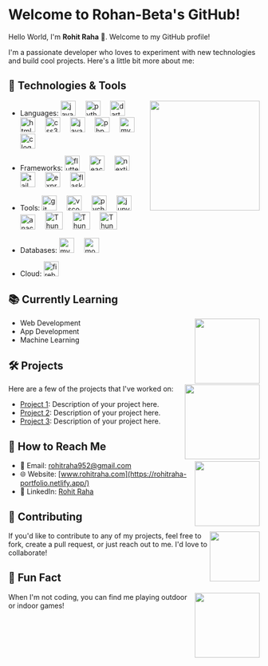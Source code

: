 # Welcome to Rohan-Beta's GitHub!

Hello World, I'm **Rohit Raha** 👋. Welcome to my GitHub profile!

I'm a passionate developer who loves to experiment with new technologies and build cool projects. Here's a little bit more about me:

## 🚀 Technologies & Tools

<img align="right" height="220" src="https://media2.giphy.com/media/v1.Y2lkPTc5MGI3NjExYmRla2VyNDRva2w5dTQ2MmZjZnljbnBvcDN6OGczMmNrdWxtenZtYiZlcD12MV9pbnRlcm5hbF9naWZfYnlfaWQmY3Q9Zw/51AhgeKNAamtcmcpGx/giphy.gif"  />

- Languages:
  <img src="https://cdn.jsdelivr.net/gh/devicons/devicon/icons/java/java-original.svg" height="30" alt="java logo"  />
  <img width="12" />
  <img src="https://cdn.jsdelivr.net/gh/devicons/devicon/icons/python/python-original.svg" height="30" alt="python logo"  />
  <img width="12" />
  <img src="https://cdn.jsdelivr.net/gh/devicons/devicon/icons/dart/dart-original.svg" height="30" alt="dart logo"  />
  <img width="12" />
  <img src="https://cdn.jsdelivr.net/gh/devicons/devicon/icons/html5/html5-original.svg" height="30" alt="html5 logo"  />
  <img width="12" />
  <img src="https://cdn.jsdelivr.net/gh/devicons/devicon/icons/css3/css3-original.svg" height="30" alt="css3 logo"  />
  <img width="12" />
  <img src="https://cdn.jsdelivr.net/gh/devicons/devicon/icons/javascript/javascript-original.svg" height="30" alt="javascript logo"  />
  <img width="12" />
  <img src="https://cdn.jsdelivr.net/gh/devicons/devicon/icons/php/php-original.svg" height="30" alt="php logo"  />
  <img width="12" />
  <img src="https://cdn.jsdelivr.net/gh/devicons/devicon/icons/mysql/mysql-original.svg" height="30" alt="mysql logo"  />
  <img width="12" />
  <img src="https://cdn.jsdelivr.net/gh/devicons/devicon/icons/c/c-original.svg" height="30" alt="c logo"  />

- Frameworks:
  <img src="https://cdn.jsdelivr.net/gh/devicons/devicon/icons/flutter/flutter-original.svg" height="30" alt="flutter logo"  />
  <img width="12" />
  <img src="https://cdn.jsdelivr.net/gh/devicons/devicon/icons/react/react-original.svg" height="30" alt="react logo"  />
  <img width="12" />
  <img src="https://cdn.jsdelivr.net/gh/devicons/devicon/icons/nextjs/nextjs-original.svg" height="30" alt="nextjs logo"  />
  <img width="12" />
  <img src="https://cdn.simpleicons.org/tailwindcss/06B6D4" height="30" alt="tailwindcss logo"  />
  <img width="12" />
  <img src="https://skillicons.dev/icons?i=express" height="30" alt="express logo"  />
  <img width="12" />
  <img src="https://skillicons.dev/icons?i=flask" height="30" alt="flask logo"  />
  
- Tools: 
  <img src="https://cdn.jsdelivr.net/gh/devicons/devicon/icons/git/git-original.svg" height="30" alt="git logo"  />
  <img width="12" />
  <img src="https://cdn.jsdelivr.net/gh/devicons/devicon/icons/vscode/vscode-original.svg" height="30" alt="vscode logo"  />
  <img width="12" />
  <img src="https://cdn.jsdelivr.net/gh/devicons/devicon/icons/pycharm/pycharm-original.svg" height="30" alt="pycharm logo"  />
  <img width="12" />
  <img src="https://cdn.jsdelivr.net/gh/devicons/devicon/icons/jupyter/jupyter-original.svg" height="30" alt="jupyter logo"  />
  <img width="12" />
  <img src="https://cdn.simpleicons.org/anaconda/44A833" height="30" alt="anaconda logo"  />
  <img width="12" />
  <img src="https://www.katk.dev/static/86f2f48b9b0dd900b4892f49f4bbab81/e4f06/logo.png" height="35" alt="Thunder Client logo"  />
  <img width="12" />
  <img src="https://encrypted-tbn0.gstatic.com/images?q=tbn:ANd9GcQL_J5GGLnWrSqwYzOs_BLABSlWM3XmndNvJA&s" height="35" alt="Thunder Client logo"  />
  <img width="12" />
  <img src="https://pbs.twimg.com/profile_images/1735429515541938176/zOO1N7Su_400x400.jpg" height="35" alt="Thunder Client logo"  />
  
- Databases:
  <img src="https://cdn.jsdelivr.net/gh/devicons/devicon/icons/mysql/mysql-original.svg" height="30" alt="mysql logo"  />
  <img width="12" />
  <img src="https://cdn.jsdelivr.net/gh/devicons/devicon/icons/mongodb/mongodb-original.svg" height="30" alt="mongodb logo"  />
  
- Cloud:
  <img src="https://cdn.jsdelivr.net/gh/devicons/devicon/icons/firebase/firebase-plain.svg" height="30" alt="firebase logo"  />

## 📚 Currently Learning

<img align="right" height="130" src="https://media3.giphy.com/media/v1.Y2lkPTc5MGI3NjExcTJ0ZmF2aHV5MTBva2RpN2RranluZTBiOWM2a25paGpqdTQwd2MzYiZlcD12MV9pbnRlcm5hbF9naWZfYnlfaWQmY3Q9Zw/RbDKaczqWovIugyJmW/giphy.webp"  />

- Web Development
- App Development
- Machine Learning


## 🛠 Projects

<img align="right" height="150" src="https://media2.giphy.com/media/v1.Y2lkPTc5MGI3NjExZ2FjYTB5OHQ0Zm4yODhuanh2c2ZsNWtvMWh0YXV4NDdxbHYxcnRxaSZlcD12MV9pbnRlcm5hbF9naWZfYnlfaWQmY3Q9Zw/zOvBKUUEERdNm/giphy.gif"  />

Here are a few of the projects that I've worked on:

- [Project 1](https://github.com/Rohan-Beta/project1): Description of your project here.
- [Project 2](https://github.com/Rohan-Beta/project2): Description of your project here.
- [Project 3](https://github.com/Rohan-Beta/project3): Description of your project here.

## 🌱 How to Reach Me

<img align="right" height="130" src="https://media1.giphy.com/media/v1.Y2lkPTc5MGI3NjExMjQ5am5yMHBkeHBsc2E1ZGp4b3UzenQ3YzE1d295ZTU1cnliMnplcSZlcD12MV9pbnRlcm5hbF9naWZfYnlfaWQmY3Q9Zw/dtCvzTzslugsTWw3eW/giphy.gif" />

- 📧 Email: rohitraha952@gmail.com
- 🌐 Website: [www.rohitraha.com](https://rohitraha-portfolio.netlify.app/)
- 💼 LinkedIn: [Rohit Raha](https://www.linkedin.com/in/rohitraha/)

## 🤝 Contributing

<img align="right" height="100" src="https://media4.giphy.com/media/v1.Y2lkPTc5MGI3NjExNHA2aDYzZDFnMjVycWo2MWNtY3I0cTh4bWoxdWJyZGI3ZXRhc2E0aCZlcD12MV9pbnRlcm5hbF9naWZfYnlfaWQmY3Q9Zw/H5C8CevNMbpBqNqFjl/giphy.gif" />

If you'd like to contribute to any of my projects, feel free to fork, create a pull request, or just reach out to me. I'd love to collaborate!

## 📝 Fun Fact

<img align="right" height="130" src="https://media2.giphy.com/media/v1.Y2lkPTc5MGI3NjExeXlyazFrZ3h1eXZpYmM3dWUyYWs1cHR2NHRya2xybHJwNTYxYmp5dSZlcD12MV9pbnRlcm5hbF9naWZfYnlfaWQmY3Q9Zw/2HavnYT1BfENa/giphy.gif" />

When I'm not coding, you can find me playing outdoor or indoor games!
